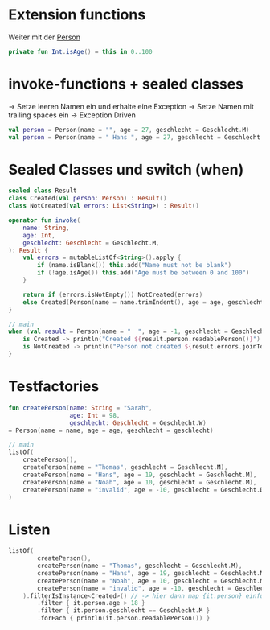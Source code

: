 # Extension functions

Weiter mit der [Person](../src/main/kotlin/de/larmic/workshop/kotlin/script/part1/Person.kt)

```kotlin
private fun Int.isAge() = this in 0..100
```

# invoke-functions + sealed classes

-> Setze leeren Namen ein und erhalte eine Exception
-> Setze Namen mit trailing spaces ein
-> Exception Driven

```kotlin
val person = Person(name = "", age = 27, geschlecht = Geschlecht.M)
val person = Person(name = " Hans ", age = 27, geschlecht = Geschlecht.M)
```

# Sealed Classes und switch (when)

```kotlin
sealed class Result
class Created(val person: Person) : Result()
class NotCreated(val errors: List<String>) : Result()

operator fun invoke(
    name: String,
    age: Int,
    geschlecht: Geschlecht = Geschlecht.M,
): Result {
    val errors = mutableListOf<String>().apply {
        if (name.isBlank()) this.add("Name must not be blank")
        if (!age.isAge()) this.add("Age must be between 0 and 100")
    }

    return if (errors.isNotEmpty()) NotCreated(errors)
    else Created(Person(name = name.trimIndent(), age = age, geschlecht = geschlecht))
}

// main
when (val result = Person(name = "  ", age = -1, geschlecht = Geschlecht.M)) {
    is Created -> println("Created ${result.person.readablePerson()}")
    is NotCreated -> println("Person not created ${result.errors.joinToString(separator = ";")}")
}
```

# Testfactories

```kotlin
fun createPerson(name: String = "Sarah",
                 age: Int = 98,
                 geschlecht: Geschlecht = Geschlecht.W)
= Person(name = name, age = age, geschlecht = geschlecht)

// main
listOf(
    createPerson(),
    createPerson(name = "Thomas", geschlecht = Geschlecht.M),
    createPerson(name = "Hans", age = 19, geschlecht = Geschlecht.M),
    createPerson(name = "Noah", age = 10, geschlecht = Geschlecht.M),
    createPerson(name = "invalid", age = -10, geschlecht = Geschlecht.D)
)
```

# Listen

```kotlin
listOf(
        createPerson(),
        createPerson(name = "Thomas", geschlecht = Geschlecht.M),
        createPerson(name = "Hans", age = 19, geschlecht = Geschlecht.M),
        createPerson(name = "Noah", age = 10, geschlecht = Geschlecht.M),
        createPerson(name = "invalid", age = -10, geschlecht = Geschlecht.D)
    ).filterIsInstance<Created>() // -> hier dann map {it.person} einfügen
        .filter { it.person.age > 18 }
        .filter { it.person.geschlecht == Geschlecht.M }
        .forEach { println(it.person.readablePerson()) }
```